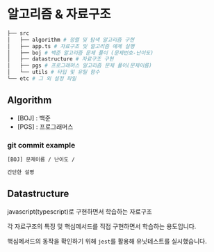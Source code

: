 # 알고리즘 & 자료구조

```bash
├── src
│   ├── algorithm # 정렬 및 탐색 알고리즘 구현
│   ├── app.ts # 자료구조 및 알고리즘 예제 실행
│   ├── boj # 백준 알고리즘 문제 풀이 (문제번호-난이도)
│   ├── datastructure # 자료구조 구현
│   ├── pgs # 프로그래머스 알고리즘 문제 풀이(문제이름)
│   └── utils # 타입 및 유틸 함수
└── etc # 그 외 설정 파일
```

## Algorithm

- [BOJ] : 백준
- [PGS] : 프로그래머스

### git commit example

```bash
[BOJ] 문제이름 / 난이도 /

간단한 설명
```

## Datastructure

javascript(typescript)로 구현하면서 학습하는 자료구조

각 자료구조의 특징 및 핵심메서드를 직접 구현하면서 학습하는 용도입니다.

핵심메서드의 동작을 확인하기 위해 `jest`를 활용해 유닛테스트를 실시했습니다.
